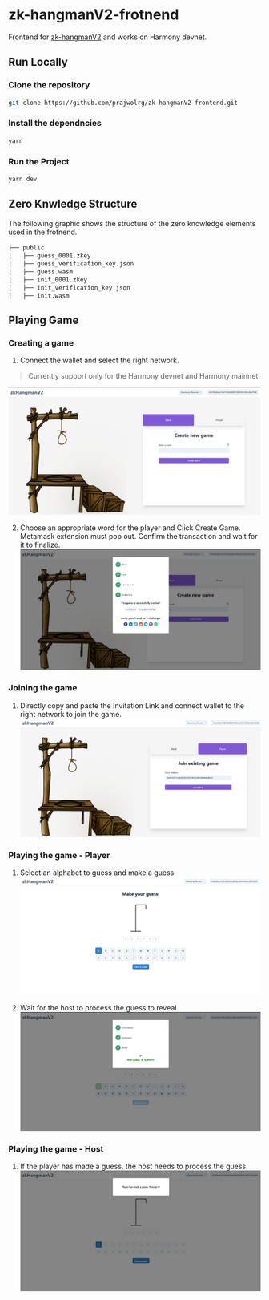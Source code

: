 # zk-hangmanV2-frotnend
Frontend for [zk-hangmanV2](https://github.com/prajwolrg/zk-hangmanV2) and works on Harmony devnet.

## Run Locally

### Clone the repository
```bash
git clone https://github.com/prajwolrg/zk-hangmanV2-frontend.git
```

### Install the dependncies
```bash
yarn
```
### Run the Project
```bash
yarn dev
```

## Zero Knwledge Structure
The following graphic shows the structure of the zero knowledge elements used in the frotnend.
```text
├── public
│   ├── guess_0001.zkey
│   ├── guess_verification_key.json
│   ├── guess.wasm
│   ├── init_0001.zkey
│   ├── init_verification_key.json
│   ├── init.wasm
```

## Playing Game

### Creating a game
1. Connect the wallet and select the right network. 
> Currently support only for the Harmony devnet and Harmony mainnet.

![CreateNewGameImage](assets/create_game.png)

2. Choose an appropriate word for the player and Click Create Game. Metamask extension must pop out. Confirm the transaction and wait for it to finalize.
![WaitingConfirmationImage](assets/game_created.png)

### Joining the game
1. Directly copy and paste the Invitation Link and connect wallet to the right network to join the game.
![JoinGameImage](assets/join_game.png)

### Playing the game - Player
1. Select an alphabet to guess and make a guess
![GuessImage](assets/submit_guess.png)

2. Wait for the host to process the guess to reveal.
![RightReveal](assets/right_guess.png)

### Playing the game - Host
1. If the player has made a guess, the host needs to process the guess. 
![ProcessGuess](assets/process_guess.png)

